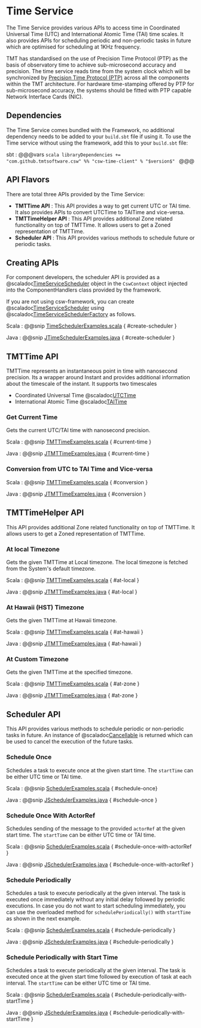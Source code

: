 # Time Service

The Time Service provides various APIs to access time in Coordinated Universal Time (UTC) and International Atomic Time (TAI) time scales. 
It also provides APIs for scheduling periodic and non-periodic tasks in future which are optimised for scheduling at 1KHz frequency.


TMT has standardised on the use of Precision Time Protocol (PTP) as the basis of observatory time to achieve sub-microsecond accuracy and precision.
The time service reads time from the system clock which will be synchronized by [Precision Time Protocol (PTP)](https://en.wikipedia.org/wiki/Precision_Time_Protocol) across all the components within the TMT architecture.
For hardware time-stamping offered by PTP for sub-microsecond accuracy, the systems should be fitted with PTP capable Network Interface Cards (NIC). 

<!-- introduction to the service -->

## Dependencies

The Time Service comes bundled with the Framework, no additional dependency needs to be added to your `build.sbt`
 file if using it.  To use the Time service without using the framework, add this to your `build.sbt` file:

sbt
:   @@@vars
    ```scala
    libraryDependencies += "com.github.tmtsoftware.csw" %% "csw-time-client" % "$version$"
    ```
    @@@

## API Flavors

There are total three APIs provided by the Time Service:  

* **TMTTime API** : This API provides a way to get current UTC or TAI time. It also provides APIs to convert UTCTime to TAITime and vice-versa.
* **TMTTimeHelper API** : This API provides additional Zone related functionality on top of TMTTime. It allows users to get a Zoned representation of TMTTime. 
* **Scheduler API** : This API provides various methods to schedule future or periodic tasks. 

## Creating APIs

For component developers, the scheduler API is provided as a @scaladoc[TimeServiceScheduler](csw/time/api/TimeServiceScheduler) 
object in the `CswContext` object injected into the ComponentHandlers class provided by the framework.  

If you are not using csw-framework, you can create @scaladoc[TimeServiceScheduler](csw/time/api/TimeServiceScheduler)
using @scaladoc[TimeServiceSchedulerFactory](csw/time/client/TimeServiceSchedulerFactory) as follows.

Scala
:   @@snip [TimeSchedulerExamples.scala](../../../../examples/src/main/scala/csw/time/SchedulerExamples.scala) { #create-scheduler }

Java
:   @@snip [JTimeSchedulerExamples.java](../../../../examples/src/main/java/csw/time/JSchedulerExamples.java) { #create-scheduler }

## TMTTime API

TMTTime represents an instantaneous point in time with nanosecond precision. Its a wrapper around Instant and provides additional information about the timescale of the instant. 
It supports two timescales 
 * Coordinated Universal Time @scaladoc[UTCTime](csw/time/api/models/UTCTime)
 * International Atomic Time @scaladoc[TAITime](csw/time/api/models/TAITime)
 
### Get Current Time
Gets the current UTC/TAI time with nanosecond precision. 

Scala
:   @@snip [TMTTimeExamples.scala](../../../../examples/src/main/scala/csw/time/TMTTimeExamples.scala) { #current-time }

Java
:   @@snip [JTMTTimeExamples.java](../../../../examples/src/main/java/csw/time/JTMTTimeExamples.java) { #current-time }

### Conversion from UTC to TAI Time and Vice-versa

Scala
:   @@snip [TMTTimeExamples.scala](../../../../examples/src/main/scala/csw/time/TMTTimeExamples.scala) { #conversion }

Java
:   @@snip [JTMTTimeExamples.java](../../../../examples/src/main/java/csw/time/JTMTTimeExamples.java) { #conversion }

## TMTTimeHelper API

This API provides additional Zone related functionality on top of TMTTime. It allows users to get a Zoned representation of TMTTime. 

### At local Timezone
Gets the given TMTTime at Local timezone. The local timezone is fetched from the System's default timezone.

Scala
:   @@snip [TMTTimeExamples.scala](../../../../examples/src/main/scala/csw/time/TMTTimeExamples.scala) { #at-local }

Java
:   @@snip [JTMTTimeExamples.java](../../../../examples/src/main/java/csw/time/JTMTTimeExamples.java) { #at-local }

### At Hawaii (HST) Timezone
Gets the given TMTTime at Hawaii timezone.

Scala
:   @@snip [TMTTimeExamples.scala](../../../../examples/src/main/scala/csw/time/TMTTimeExamples.scala) { #at-hawaii }

Java
:   @@snip [JTMTTimeExamples.java](../../../../examples/src/main/java/csw/time/JTMTTimeExamples.java) { #at-hawaii }

### At Custom Timezone
Gets the given TMTTime at the specified timezone.

Scala
:   @@snip [TMTTimeExamples.scala](../../../../examples/src/main/scala/csw/time/TMTTimeExamples.scala) { #at-zone }

Java
:   @@snip [JTMTTimeExamples.java](../../../../examples/src/main/java/csw/time/JTMTTimeExamples.java) { #at-zone }

## Scheduler API
This API provides various methods to schedule periodic or non-periodic tasks in future. An instance of @scaladoc[Cancellable](csw/time/client/api/Cancellable) is returned which can be used to cancel the execution of the future tasks.

### Schedule Once
Schedules a task to execute once at the given start time. The `startTime` can be either UTC time or TAI time.

Scala
:   @@snip [SchedulerExamples.scala](../../../../examples/src/main/scala/csw/time/SchedulerExamples.scala) { #schedule-once}

Java
:   @@snip [JSchedulerExamples.java](../../../../examples/src/main/java/csw/time/JSchedulerExamples.java) { #schedule-once }

### Schedule Once With ActorRef
Schedules sending of the message to the provided `actorRef` at the given start time. The `startTime` can be either UTC time or TAI time.

Scala
:   @@snip [SchedulerExamples.scala](../../../../examples/src/main/scala/csw/time/SchedulerExamples.scala) { #schedule-once-with-actorRef }

Java
:   @@snip [JSchedulerExamples.java](../../../../examples/src/main/java/csw/time/JSchedulerExamples.java) { #schedule-once-with-actorRef }

### Schedule Periodically
Schedules a task to execute periodically at the given interval. The task is executed once immediately without any initial delay followed by periodic executions. In case you do not want to start scheduling immediately, you can use the overloaded method  for `schedulePeriodically()` with `startTime` as shown in the next example.

Scala
:   @@snip [SchedulerExamples.scala](../../../../examples/src/main/scala/csw/time/SchedulerExamples.scala) { #schedule-periodically }

Java
:   @@snip [JSchedulerExamples.java](../../../../examples/src/main/java/csw/time/JSchedulerExamples.java) { #schedule-periodically }


### Schedule Periodically with Start Time
Schedules a task to execute periodically at the given interval. The task is executed once at the given start time followed by execution of task at each interval. The `startTime` can be either UTC time or TAI time.

Scala
:   @@snip [SchedulerExamples.scala](../../../../examples/src/main/scala/csw/time/SchedulerExamples.scala) { #schedule-periodically-with-startTime }

Java
:   @@snip [JSchedulerExamples.java](../../../../examples/src/main/java/csw/time/JSchedulerExamples.java) { #schedule-periodically-with-startTime }
